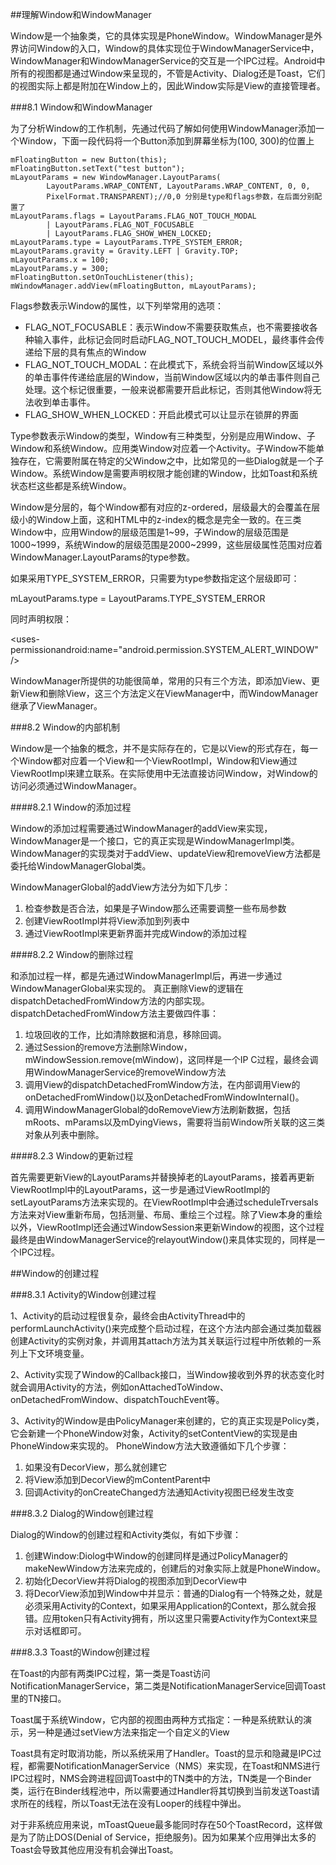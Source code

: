 ##理解Window和WindowManager

Window是一个抽象类，它的具体实现是PhoneWindow。WindowManager是外界访问Window的入口，Window的具体实现位于WindowManagerService中，WindowManager和WindowManagerService的交互是一个IPC过程。Android中所有的视图都是通过Window来呈现的，不管是Activity、Dialog还是Toast，它们的视图实际上都是附加在Window上的，因此Window实际是View的直接管理者。

###8.1 Window和WindowManager  

为了分析Window的工作机制，先通过代码了解如何使用WindowManager添加一个Window，下面一段代码将一个Button添加到屏幕坐标为(100, 300)的位置上

```
mFloatingButton = new Button(this);
mFloatingButton.setText("test button");
mLayoutParams = new WindowManager.LayoutParams(
        LayoutParams.WRAP_CONTENT, LayoutParams.WRAP_CONTENT, 0, 0,
        PixelFormat.TRANSPARENT);//0,0 分别是type和flags参数，在后面分别配置了
mLayoutParams.flags = LayoutParams.FLAG_NOT_TOUCH_MODAL
        | LayoutParams.FLAG_NOT_FOCUSABLE
        | LayoutParams.FLAG_SHOW_WHEN_LOCKED;
mLayoutParams.type = LayoutParams.TYPE_SYSTEM_ERROR;
mLayoutParams.gravity = Gravity.LEFT | Gravity.TOP;
mLayoutParams.x = 100;
mLayoutParams.y = 300;
mFloatingButton.setOnTouchListener(this);
mWindowManager.addView(mFloatingButton, mLayoutParams);
```
Flags参数表示Window的属性，以下列举常用的选项：  

* FLAG_NOT_FOCUSABLE：表示Window不需要获取焦点，也不需要接收各种输入事件，此标记会同时启动FLAG_NOT_TOUCH_MODEL，最终事件会传递给下层的具有焦点的Window
* FLAG_NOT_TOUCH_MODAL：在此模式下，系统会将当前Window区域以外的单击事件传递给底层的Window，当前Window区域以内的单击事件则自己处理。这个标记很重要，一般来说都需要开启此标记，否则其他Window将无法收到单击事件。
* FLAG_SHOW_WHEN_LOCKED：开启此模式可以让显示在锁屏的界面




Type参数表示Window的类型，Window有三种类型，分别是应用Window、子Window和系统Window。应用类Window对应着一个Activity。子Window不能单独存在，它需要附属在特定的父Window之中，比如常见的一些Dialog就是一个子Window。系统Window是需要声明权限才能创建的Window，比如Toast和系统状态栏这些都是系统Window。

Window是分层的，每个Window都有对应的z-ordered，层级最大的会覆盖在层级小的Window上面，这和HTML中的z-index的概念是完全一致的。在三类Window中，应用Window的层级范围是1~99，子Window的层级范围是1000~1999，系统Window的层级范围是2000~2999，这些层级属性范围对应着WindowManager.LayoutParams的type参数。

如果采用TYPE_SYSTEM_ERROR，只需要为type参数指定这个层级即可：

mLayoutParams.type = LayoutParams.TYPE_SYSTEM_ERROR

同时声明权限：  

<uses-permissionandroid:name="android.permission.SYSTEM_ALERT_WINDOW" />

WindowManager所提供的功能很简单，常用的只有三个方法，即添加View、更新View和删除View，这三个方法定义在ViewManager中，而WindowManager继承了ViewManager。

###8.2 Window的内部机制

Window是一个抽象的概念，并不是实际存在的，它是以View的形式存在，每一个Window都对应着一个View和一个ViewRootImpl，Window和View通过ViewRootImpl来建立联系。在实际使用中无法直接访问Window，对Window的访问必须通过WindowManager。

####8.2.1 Window的添加过程    

Window的添加过程需要通过WindowManager的addView来实现，WindowManager是一个接口，它的真正实现是WindowManagerImpl类。WindowManager的实现类对于addView、updateView和removeView方法都是委托给WindowManagerGlobal类。

WindowManagerGlobal的addView方法分为如下几步：

1. 检查参数是否合法，如果是子Window那么还需要调整一些布局参数
2. 创建ViewRootImpl并将View添加到列表中
3. 通过ViewRootImpl来更新界面并完成Window的添加过程

####8.2.2 Window的删除过程

和添加过程一样，都是先通过WindowManagerImpl后，再进一步通过WindowManagerGlobal来实现的。
真正删除View的逻辑在dispatchDetachedFromWindow方法的内部实现。dispatchDetachedFromWindow方法主要做四件事：

1. 垃圾回收的工作，比如清除数据和消息，移除回调。
2. 通过Session的remove方法删除Window，mWindowSession.remove(mWindow)，这同样是一个IP C过程，最终会调用WindowManagerService的removeWindow方法
3. 调用View的dispatchDetachedFromWindow方法，在内部调用View的onDetachedFromWindow()以及onDetachedFromWindowInternal()。
4. 调用WindowManagerGlobal的doRemoveView方法刷新数据，包括mRoots、mParams以及mDyingViews，需要将当前Window所关联的这三类对象从列表中删除。

####8.2.3 Window的更新过程

首先需要更新View的LayoutParams并替换掉老的LayoutParams，接着再更新ViewRootImpl中的LayoutParams，这一步是通过ViewRootImpl的setLayoutParams方法来实现的。在ViewRootImpl中会通过scheduleTrversals方法来对View重新布局，包括测量、布局、重绘三个过程。除了View本身的重绘以外，ViewRootImpl还会通过WindowSession来更新Window的视图，这个过程最终是由WindowManagerService的relayoutWindow()来具体实现的，同样是一个IPC过程。

##Window的创建过程

###8.3.1 Activity的Window创建过程

1、Activity的启动过程很复杂，最终会由ActivityThread中的performLaunchActivity()来完成整个启动过程，在这个方法内部会通过类加载器创建Activity的实例对象，并调用其attach方法为其关联运行过程中所依赖的一系列上下文环境变量。

2、Activity实现了Window的Callback接口，当Window接收到外界的状态变化时就会调用Activity的方法，例如onAttachedToWindow、onDetachedFromWindow、dispatchTouchEvent等。

3、Activity的Window是由PolicyManager来创建的，它的真正实现是Policy类，它会新建一个PhoneWindow对象，Activity的setContentView的实现是由PhoneWindow来实现的。
PhoneWindow方法大致遵循如下几个步骤：

1. 如果没有DecorView，那么就创建它
2. 将View添加到DecorView的mContentParent中
3. 回调Activity的onCreateChanged方法通知Activity视图已经发生改变

###8.3.2 Dialog的Window创建过程

Dialog的Window的创建过程和Activity类似，有如下步骤：

1. 创建Window:Diolog中Window的创建同样是通过PolicyManager的makeNewWindow方法来完成的，创建后的对象实际上就是PhoneWindow。
2. 初始化DecorView并将Dialog的视图添加到DecorView中
3. 将DecorView添加到Window中并显示：普通的Dialog有一个特殊之处，就是必须采用Activity的Context，如果采用Application的Context，那么就会报错。应用token只有Activity拥有，所以这里只需要Activity作为Context来显示对话框即可。

###8.3.3 Toast的Window创建过程

在Toast的内部有两类IPC过程，第一类是Toast访问NotificationManagerService，第二类是NotificationManagerService回调Toast里的TN接口。

Toast属于系统Window，它内部的视图由两种方式指定：一种是系统默认的演示，另一种是通过setView方法来指定一个自定义的View

Toast具有定时取消功能，所以系统采用了Handler。Toast的显示和隐藏是IPC过程，都需要NotificationManagerService（NMS）来实现，在Toast和NMS进行IPC过程时，NMS会跨进程回调Toast中的TN类中的方法，TN类是一个Binder类，运行在Binder线程池中，所以需要通过Handler将其切换到当前发送Toast请求所在的线程，所以Toast无法在没有Looper的线程中弹出。

对于非系统应用来说，mToastQueue最多能同时存在50个ToastRecord，这样做是为了防止DOS(Denial of Service，拒绝服务)。因为如果某个应用弹出太多的Toast会导致其他应用没有机会弹出Toast。









